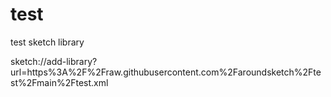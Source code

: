 # test
test sketch library

sketch://add-library?url=https%3A%2F%2Fraw.githubusercontent.com%2Faroundsketch%2Ftest%2Fmain%2Ftest.xml

